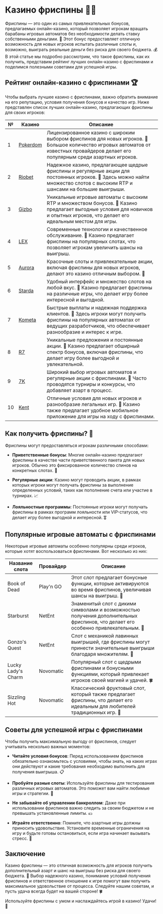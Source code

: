 # Казино фриспины 🎰🎉

Фриспины — это один из самых привлекательных бонусов, предлагаемых онлайн-казино, который позволяет игрокам вращать барабаны игровых автоматов без необходимости делать ставку собственными деньгами. 🎁 Этот бонус предоставляет отличную возможность для новых игроков испытать различные слоты и, возможно, выиграть реальные деньги без риска для своего бюджета. 💰 В этой статье мы подробно рассмотрим, что такое фриспины, как их получить, представим рейтинг лучших онлайн-казино с фриспинами и поделимся полезными советами для успешной игры. 

## Рейтинг онлайн-казино с фриспинами 🏆

Чтобы выбрать лучшее казино с фриспинами, важно обратить внимание на его репутацию, условия получения бонусов и качество игр. Ниже представлен список лучших онлайн-казино, предлагающих фриспины для своих игроков:

| №  | Казино        | Описание                                                     |
|----|---------------|--------------------------------------------------------------|
| 1  | [Pokerdom](https://brandplay.link/4k77v2yx)   | Лицензированное казино с широким выбором фриспинов для новых игроков. 🌟 Большое количество игровых автоматов от известных провайдеров делает его популярным среди азартных игроков.    |
| 2  | [Riobet](https://brandplay.link/7xBLTPyj)      | Надежное казино, предлагающее щедрые фриспины и регулярные акции для постоянных игроков. 🎊 Здесь можно найти множество слотов с высоким RTP и шансами на большие выигрыши.      |
| 3  | [Gizbo](https://brandplay.link/bprXw4YV)       | Уникальные игровые автоматы с высоким RTP и множеством бонусов. 🎈 Казино предлагает выгодные условия для новичков и опытных игроков, что делает его идеальным местом для игры.                         |
| 4  | [LEX](https://brandplay.link/zW4hdDFV)         | Современные технологии и качественное обслуживание. 💎 Казино предлагает фриспины на популярных слотах, что позволяет игрокам увеличить шансы на выигрыш.         |
| 5  | [Aurora](https://10trafic-stat2.com/click/668546556bcc6313411604bd/6766/13032/subaccount) | Красочные слоты и привлекательные акции, включая фриспины для новых игроков, делают это казино отличным выбором. 🌈              |
| 6  | [Starda](https://brandplay.link/fB7xwRFL)      | Удобный интерфейс и множество слотов на любой вкус. 🎡 Казино предлагает фриспины на различные игры, что делает игру более интересной и выгодной.          |
| 7  | [Kometa](https://brandplay.link/8ZymQJV8)      | Быстрые выплаты и надежная поддержка клиентов. 🌌 Здесь игроки могут получить фриспины на популярных автоматах от ведущих разработчиков, что обеспечивает разнообразие и интерес к игре.             |
| 8  | [R7](https://brandplay.link/bMd3Yjsw)          | Уникальные предложения и постоянные акции. 🎀 Казино предлагает обширный спектр бонусов, включая фриспины, что делает игру более выгодной и увлекательной.                 |
| 9  | [7K](https://brandplay.link/BvQyFShp)          | Широкий выбор игровых автоматов и регулярные акции с фриспинами. 💫 Часто проводятся турниры и конкурсы, что добавляет азарт в процесс.               |
| 10 | [Kent](https://brandplay.link/Fv2WP3js)        | Отличные условия для новых игроков и разнообразие легальных игр. 📱 Казино также предлагает удобное мобильное приложение для игры на ходу с фриспинами.          |

## Как получить фриспины? 🎁

Фриспины могут предоставляться игрокам различными способами:

- **Приветственные бонусы**: Многие онлайн-казино предлагают фриспины в качестве части приветственного пакета для новых игроков. Обычно это фиксированное количество спинов на конкретных слотах. 🥳

- **Регулярные акции**: Казино могут проводить акции, в рамках которых игроки могут получать фриспины за выполнение определенных условий, таких как пополнение счета или участие в турнирах. 📈

- **Лояльностные программы**: Постоянные игроки могут получать фриспины в рамках программ лояльности или VIP-статусов, что делает игру более выгодной и интересной. 🎖️

## Популярные игровые автоматы с фриспинами

Некоторые игровые автоматы особенно популярны среди игроков, которые хотят воспользоваться фриспинами. Вот несколько из них:

| Название слота     | Провайдер        | Описание                                                     |
|--------------------|------------------|--------------------------------------------------------------|
| Book of Dead       | Play'n GO         | Этот слот предлагает бонусные функции, которые активируются во время фриспинов, увеличивая шансы на выигрыш. 📜    |
| Starburst          | NetEnt            | Знаменитый слот с дикими символами и возможностью получения дополнительных фриспинов, что делает его особенно привлекательным. 🌟     |
| Gonzo's Quest      | NetEnt            | Слот с механикой лавинных выигрышей, где фриспины могут принести значительные выигрыши благодаря множителям. 💎 |
| Lucky Lady's Charm | Novomatic         | Популярный слот с щедрыми фриспинами и бонусными функциями, который привлекает игроков своей магией и удачей. 🍀    |
| Sizzling Hot       | Novomatic         | Классический фруктовый слот, который также предлагает фриспины, что делает его идеальным для любителей традиционных игр. 🍉 |

## Советы для успешной игры с фриспинами

Чтобы получить максимальную выгоду от фриспинов, следует учитывать несколько важных моментов:

- **Читайте условия бонусов**: Перед использованием фриспинов обязательно ознакомьтесь с условиями, чтобы знать, на каких играх они действуют и какие требования необходимо выполнить для получения выигрыша. 📋

- **Пробуйте разные слоты**: Используйте фриспины для тестирования различных игровых автоматов. Это поможет вам найти любимые игры и стратегии. 🎲

- **Не забывайте об управлении банкроллом**: Даже при использовании фриспинов важно следить за своим бюджетом и не превышать установленные лимиты. 💵

- **Играйте ответственно**: Помните, что азартные игры должны приносить удовольствие. Установите временные ограничения на игру и будьте готовы остановиться, если игра начинает вызывать стресс. 🚦

## Заключение

Казино фриспины — это отличная возможность для игроков получить дополнительный азарт и шанс на выигрыш без риска для своего бюджета. 🎊 Выбор надежного казино, понимание условий получения фриспинов и ответственное отношение к игре помогут вам получить максимальное удовольствие от процесса. Следуйте нашим советам, и пусть удача всегда будет на вашей стороне! 🍀

Используйте фриспины с умом и наслаждайтесь игрой в казино! Удачи! 🎉
